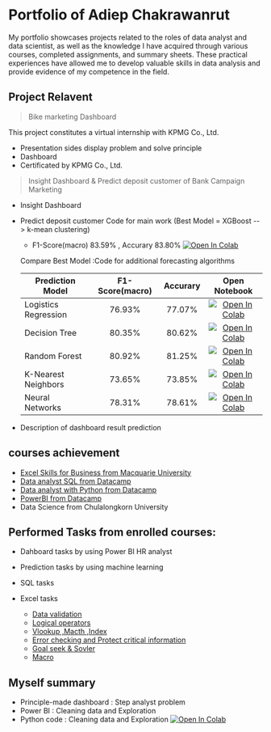 # Portfolio of Adiep Chakrawanrut
My portfolio showcases projects related to the roles of data analyst and data scientist, as well as the knowledge I have acquired through various courses, completed assignments, and summary sheets. These practical experiences have allowed me to develop valuable skills in data analysis and provide evidence of my competence in the field.

## Project Relavent
>Bike marketing Dashboard  

This project constitutes a virtual internship with KPMG Co., Ltd.
 - Presentation sides display problem and solve principle
 - Dashboard
 - Certificated by KPMG Co., Ltd. 



>Insight Dashboard & Predict deposit customer of Bank Campaign Marketing 
- Insight Dashboard
- Predict deposit customer
  Code for main work (Best Model = XGBoost --> k-mean clustering)
  - F1-Score(macro) 83.59% , Accurary 83.80% [![Open In Colab](https://colab.research.google.com/assets/colab-badge.svg)](https://colab.research.google.com/gist/PunAditep/b450be991e41594168ccd84b5df89baf/project2_bank-marketing.ipynb)
  
  Compare Best Model :Code for additional forecasting algorithms  
    
  | Prediction Model | F1-Score(macro) | Accurary | Open Notebook   |
  | ---------------- |:--------------: | :--------:|:--------------:|
  | Logistics Regression |76.93%       |77.07%     |       [![Open In Colab](https://colab.research.google.com/assets/colab-badge.svg)](https://colab.research.google.com/gist/PunAditep/7e6e40fc417e9636619dc27f055a2b8d/logistic-regrssion-project2.ipynb)         |
  | Decision Tree        |80.35%       |80.62%     |     [![Open In Colab](https://colab.research.google.com/assets/colab-badge.svg)](https://colab.research.google.com/gist/PunAditep/a7842103eca3e7396ff76697dc975128/decision-tree-project2.ipynb)              |
  | Random Forest        |80.92%       |81.25%     |   [![Open In Colab](https://colab.research.google.com/assets/colab-badge.svg)](https://colab.research.google.com/gist/PunAditep/2b8f6ab1accc1fec0f09fcca0c658c97/random-forest-project2.ipynb )              |
  | K-Nearest Neighbors  |73.65%       |73.85%     |       [![Open In Colab](https://colab.research.google.com/assets/colab-badge.svg)](https://colab.research.google.com/gist/PunAditep/0af049b756d5444db775f5829fd7dfbf/k-nearest-neighbors-project2.ipynb)         |
  | Neural Networks      |78.31%       |78.61%     |   [![Open In Colab](https://colab.research.google.com/assets/colab-badge.svg)](https://colab.research.google.com/gist/PunAditep/c35c74e6e626d40320039e0f358c9005/neural-networks-project2.ipynb)             |



 - Description of dashboard result prediction 
    


## courses achievement
- [Excel Skills for Business from Macquarie University](https://www.coursera.org/account/accomplishments/certificate/DLKQNTTXAXEV)
- [Data analyst SQL from Datacamp](https://www.datacamp.com/statement-of-accomplishment/track/16876bab1a44c75c22b88bb478e83807e5c2bf48)
- [Data analyst with Python from Datacamp](https://www.datacamp.com/statement-of-accomplishment/track/d7c497cde94b535856afa1b66aafcc2100b4b2ae)
- [PowerBI from Datacamp](https://www.datacamp.com/statement-of-accomplishment/track/6c1e5e05b4ff2cb0028640240775c6da6bed4e70)
- Data Science from Chulalongkorn University

## Performed Tasks from enrolled courses:
- Dahboard tasks by using Power BI 
  HR analyst
- Prediction tasks by using machine learning

- SQL tasks
  
- Excel tasks
   - [Data validation](https://docs.google.com/spreadsheets/d/10OCgn3iUtjUhf0Jm_L_U1lBwUZdBnVkJ822jNqb40vU/edit?usp=sharing) 
   - [Logical operators](https://docs.google.com/spreadsheets/d/1z-D_EErMRzjSHSW1TtIqhRKGd-A_59mA5sWXqy0LVs8/edit?usp=sharing)
   - [Vlookup ,Macth ,Index ](https://docs.google.com/spreadsheets/d/1EYDXX-Dp19BWXIyNvF6ULIJvPglrVqSaHnN8_78yN6s/edit?usp=sharing)
   - [Error checking and Protect critical information](https://docs.google.com/spreadsheets/d/13mhd0Dr2kJHTpzxI7-7Uh-y9GjAeIId719qY_yIHa_Q/edit?usp=sharing)
   - [Goal seek & Sovler](https://docs.google.com/spreadsheets/d/1XTZ0k7JPJmOcHB6t489IFjEyRI43q00uC15QXSd4Yi8/edit?usp=sharing)
   - [Macro](https://docs.google.com/spreadsheets/d/1Q5gdcDusb65FURUtL2Jcbgg0jM0h3xKjUklS6oFxmxU/edit?usp=sharing)
 
## Myself summary
 - Principle-made dashboard : Step analyst problem
 - Power BI : Cleaning data and Exploration
 - Python code : Cleaning data and Exploration [![Open In Colab](https://colab.research.google.com/assets/colab-badge.svg)](https://colab.research.google.com/gist/PunAditep/fe388bf41d0554e6b8f17f58131dcc94/prepration-data.ipynb)
 




